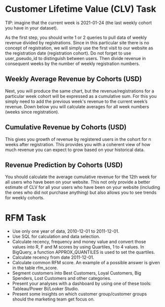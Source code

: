 # Customer Lifetime Value (CLV) Task
TIP: imagine that the current week is 2021-01-24 (the last weekly cohort you have in your dataset).

As the first step, you should write 1 or 2 queries to pull data of weekly revenue divided by registrations. Since in this particular site there is no concept of registration, we will simply use the first visit to our website as the registration date (registration cohort). Do not forget to use user_pseudo_id to distinguish between users. Then divide revenue in consequent weeks by the number of weekly registration numbers.

## Weekly Average Revenue by Cohorts (USD)
Next, you will produce the same chart, but the revenue/registrations for a particular week cohort will be expressed as a cumulative sum. For this you simply need to add the previous week's revenue to the current week’s revenue. Down below you will calculate averages for all week numbers (weeks since registration). 

## Cumulative Revenue by Cohorts (USD)
This gives you growth of revenue by registered users in the cohort for n weeks after registration. This provides you with a coherent view of how much revenue you can expect to grow based on your historical data.

## Revenue Prediction by Cohorts (USD)
You should calculate the average cumulative revenue for the 12th week for all users who have been on your website. This not only provide a better estimate of CLV for all your users who have been on your website (including the ones who did not purchase anything) but also allows you to see trends for weekly cohorts.

# RFM Task
- Use only one year of data, 2010-12-01 to 2011-12-01.
- Use SQL for calculation and data selection.
- Calculate recency, frequency and money value and convert those values into R, F and M scores by using Quartiles, 1 to 4 values. In BigQuery, a function APPROX_QUANTILES is used to set the quartiles.
- Calculate recency from date 2011-12-01.
- Calculate common RFM score. An example of a possible answer is given in the table rfm_score.
- Segment customers into Best Customers, Loyal Customers, Big Spenders, Lost Customers and other categories.
- Present your analyses with a dashboard by using one of these tools: Tableau/Power Bi/Looker Studio.
- Present some insights on which customer group/customer groups should the marketing team get focus on.




